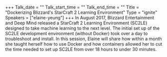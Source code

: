 +++
Talk_date = ""
Talk_start_time = ""
Talk_end_time = ""
Title = "Dockerizing Blizzard's StarCraft 2 Learning Environment"
Type = "ignite"
Speakers = ["elaine-yeung"]
+++
In August 2017, Blizzard Entertainment and Deep Mind released a StarCraft 2 Learning Environment (SC2LE) designed to take machine learning to the next level. The initial set up of the SC2LE development environment (without Docker) took over a day to troubleshoot and install. In this session, Elaine will share how within a month she taught herself how to use Docker and how containers allowed her to cut the time needed to set up SC2LE from over 18 hours to under 30 minutes.